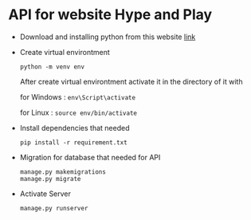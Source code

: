 # API for website Hype and Play

- Download and installing python from this website [link](https://www.python.org/downloads/)

- Create virtual environtment
    ```
    python -m venv env
    ```
    After create virtual environtment activate it in the directory of it with

    for Windows :
        ```
        env\Script\activate
        ```

    for Linux :
        ```
        source env/bin/activate
        ```

- Install dependencies that needed

    ```
    pip install -r requirement.txt
    ```

- Migration for database that needed for API

    ```
    manage.py makemigrations
    manage.py migrate
    ```

- Activate Server

    ```
    manage.py runserver
    ```